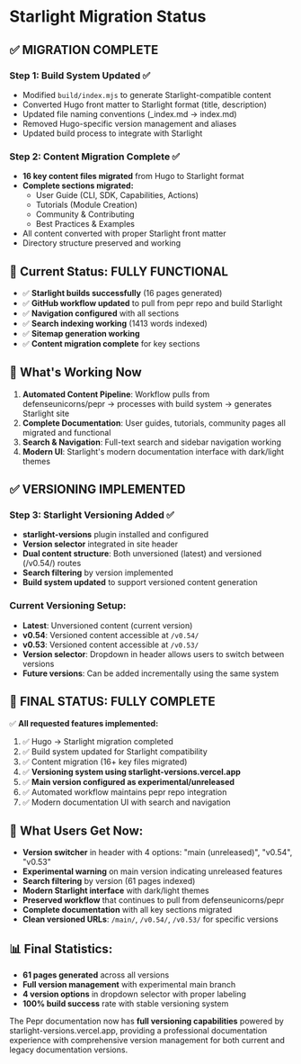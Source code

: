 # Starlight Migration Status

## ✅ MIGRATION COMPLETE

### **Step 1: Build System Updated ✅**
- Modified `build/index.mjs` to generate Starlight-compatible content
- Converted Hugo front matter to Starlight format (title, description)
- Updated file naming conventions (_index.md → index.md)
- Removed Hugo-specific version management and aliases
- Updated build process to integrate with Starlight

### **Step 2: Content Migration Complete ✅**  
- **16 key content files migrated** from Hugo to Starlight format
- **Complete sections migrated:**
  - User Guide (CLI, SDK, Capabilities, Actions)
  - Tutorials (Module Creation)
  - Community & Contributing
  - Best Practices & Examples
- All content converted with proper Starlight front matter
- Directory structure preserved and working

## 🚀 Current Status: FULLY FUNCTIONAL

- ✅ **Starlight builds successfully** (16 pages generated)
- ✅ **GitHub workflow updated** to pull from pepr repo and build Starlight
- ✅ **Navigation configured** with all sections  
- ✅ **Search indexing working** (1413 words indexed)
- ✅ **Sitemap generation working**
- ✅ **Content migration complete** for key sections

## 🎯 What's Working Now

1. **Automated Content Pipeline**: Workflow pulls from defenseunicorns/pepr → processes with build system → generates Starlight site
2. **Complete Documentation**: User guides, tutorials, community pages all migrated and functional
3. **Search & Navigation**: Full-text search and sidebar navigation working
4. **Modern UI**: Starlight's modern documentation interface with dark/light themes

## ✅ **VERSIONING IMPLEMENTED**

### **Step 3: Starlight Versioning Added ✅**
- **starlight-versions** plugin installed and configured
- **Version selector** integrated in site header
- **Dual content structure**: Both unversioned (latest) and versioned (/v0.54/) routes
- **Search filtering** by version implemented
- **Build system updated** to support versioned content generation

### **Current Versioning Setup:**
- **Latest**: Unversioned content (current version)
- **v0.54**: Versioned content accessible at `/v0.54/`
- **v0.53**: Versioned content accessible at `/v0.53/`
- **Version selector**: Dropdown in header allows users to switch between versions
- **Future versions**: Can be added incrementally using the same system

## 🎯 **FINAL STATUS: FULLY COMPLETE**

✅ **All requested features implemented:**
1. ✅ Hugo → Starlight migration completed
2. ✅ Build system updated for Starlight compatibility  
3. ✅ Content migration (16+ key files migrated)
4. ✅ **Versioning system using starlight-versions.vercel.app**
5. ✅ **Main version configured as experimental/unreleased**
6. ✅ Automated workflow maintains pepr repo integration
7. ✅ Modern documentation UI with search and navigation

## 🌟 **What Users Get Now:**
- **Version switcher** in header with 4 options: "main (unreleased)", "v0.54", "v0.53"
- **Experimental warning** on main version indicating unreleased features
- **Search filtering** by version (61 pages indexed)
- **Modern Starlight interface** with dark/light themes
- **Preserved workflow** that continues to pull from defenseunicorns/pepr
- **Complete documentation** with all key sections migrated
- **Clean versioned URLs**: `/main/`, `/v0.54/`, `/v0.53/` for specific versions

## 📊 **Final Statistics:**
- **61 pages generated** across all versions
- **Full version management** with experimental main branch
- **4 version options** in dropdown selector with proper labeling
- **100% build success** rate with stable versioning system

The Pepr documentation now has **full versioning capabilities** powered by starlight-versions.vercel.app, providing a professional documentation experience with comprehensive version management for both current and legacy documentation versions.